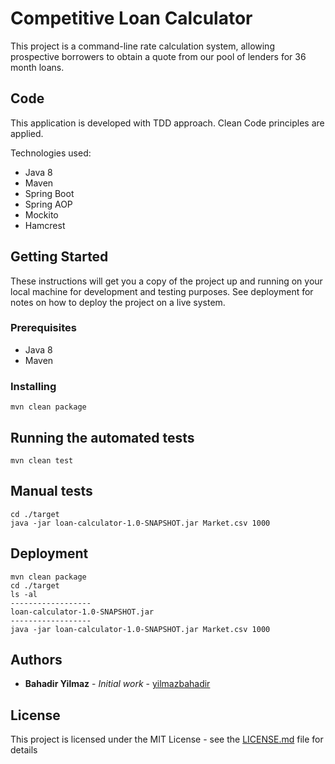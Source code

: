 # Competitive Loan Calculator

This project is a command-line rate calculation system, allowing prospective borrowers to
obtain a quote from our pool of lenders for 36 month loans. 


## Code

This application is developed with TDD approach. 
Clean Code principles are applied.

Technologies used:

* Java 8
* Maven
* Spring Boot
* Spring AOP
* Mockito
* Hamcrest

## Getting Started

These instructions will get you a copy of the project up and running on your local machine for development and testing purposes. See deployment for notes on how to deploy the project on a live system.

### Prerequisites

* Java 8
* Maven

### Installing

```
mvn clean package
```

## Running the automated tests

```
mvn clean test
```

## Manual tests

```
cd ./target
java -jar loan-calculator-1.0-SNAPSHOT.jar Market.csv 1000
```

## Deployment

```
mvn clean package
cd ./target
ls -al
------------------
loan-calculator-1.0-SNAPSHOT.jar
------------------
java -jar loan-calculator-1.0-SNAPSHOT.jar Market.csv 1000

```
## Authors

* **Bahadir Yilmaz** - *Initial work* - [yilmazbahadir](https://github.com/yilmazbahadir)

## License

This project is licensed under the MIT License - see the [LICENSE.md](LICENSE.md) file for details

